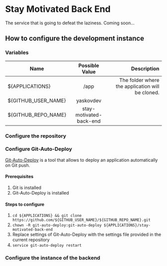 # Stay Motivated Back End

The service that is going to defeat the laziness. Coming soon...

## How to configure the development instance

### Variables

| Name                | Possible Value               | Description  |
| -------------       |:-------------:               | -----:|
| ${APPLICATIONS}     | /app                         | The folder where the application will be cloned. |
| ${GITHUB_USER_NAME} | yaskovdev                    |       |
| ${GITHUB_REPO_NAME} | stay-motivated-back-end      |       |

### Configure the repository

### Configure Git-Auto-Deploy

[Git-Auto-Deploy](https://github.com/olipo186/Git-Auto-Deploy) is a tool that allows to deploy an application automatically on Git push.

#### Prerequisites

1. Git is installed
2. Git-Auto-Deploy is installed

#### Steps to configure

1. `cd ${APPLICATIONS} && git clone https://github.com/${GITHUB_USER_NAME}/${GITHUB_REPO_NAME}.git`
2. `chown -R git-auto-deploy:git-auto-deploy ${APPLICATIONS}/stay-motivated-back-end`
3. Replace settings of Git-Auto-Deploy with the settings file provided in the current repository
4. `service git-auto-deploy restart`

### Configure the instance of the backend
